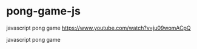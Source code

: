 # pong-game-js
javascript pong game
https://www.youtube.com/watch?v=ju09womACpQ

javascript pong game
